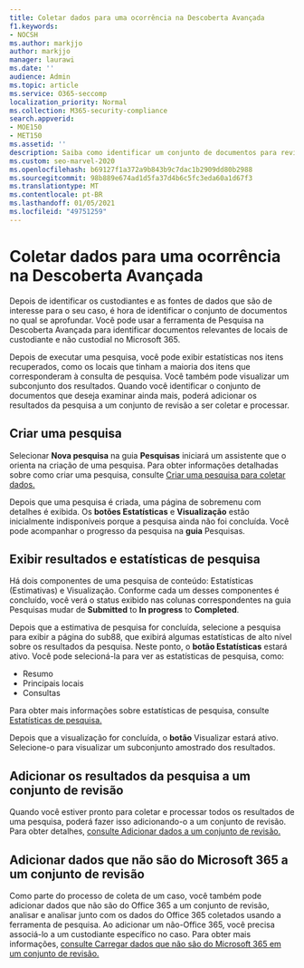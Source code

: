 ```yaml
---
title: Coletar dados para uma ocorrência na Descoberta Avançada
f1.keywords:
- NOCSH
ms.author: markjjo
author: markjjo
manager: laurawi
ms.date: ''
audience: Admin
ms.topic: article
ms.service: O365-seccomp
localization_priority: Normal
ms.collection: M365-security-compliance
search.appverid:
- MOE150
- MET150
ms.assetid: ''
description: Saiba como identificar um conjunto de documentos para revisão em uma investigação usando a ferramenta Pesquisa na Descoberta Avançada.
ms.custom: seo-marvel-2020
ms.openlocfilehash: b69127f1a372a9b843b9c7dac1b2909dd80b2988
ms.sourcegitcommit: 98b889e674ad1d5fa37d4b6c5fc3eda60a1d67f3
ms.translationtype: MT
ms.contentlocale: pt-BR
ms.lasthandoff: 01/05/2021
ms.locfileid: "49751259"
---
```

# <a name="collect-data-for-a-case-in-advanced-ediscovery"></a>Coletar dados para uma ocorrência na Descoberta Avançada

Depois de identificar os custodiantes e as fontes de dados que são de interesse para o seu caso, é hora de identificar o conjunto de documentos no qual se aprofundar. Você pode usar a ferramenta de Pesquisa na Descoberta Avançada para identificar documentos relevantes de locais de custodiante e não custodial no Microsoft 365.

Depois de executar uma pesquisa, você pode exibir estatísticas nos itens recuperados, como os locais que tinham a maioria dos itens que corresponderam à consulta de pesquisa. Você também pode visualizar um subconjunto dos resultados. Quando você identificar o conjunto de documentos que deseja examinar ainda mais, poderá adicionar os resultados da pesquisa a um conjunto de revisão a ser coletar e processar.

## <a name="create-a-search"></a>Criar uma pesquisa

Selecionar **Nova pesquisa** na guia **Pesquisas** iniciará um assistente que o orienta na criação de uma pesquisa. Para obter informações detalhadas sobre como criar uma pesquisa, consulte [Criar uma pesquisa para coletar dados.](create-search-to-collect-data.md)

Depois que uma pesquisa é criada, uma página de sobremenu com detalhes é exibida. Os **botões Estatísticas** e **Visualização** estão inicialmente indisponíveis porque a pesquisa ainda não foi concluída. Você pode acompanhar o progresso da pesquisa na **guia** Pesquisas.

## <a name="view-search-results-and-statistics"></a>Exibir resultados e estatísticas de pesquisa

Há dois componentes de uma pesquisa de conteúdo: Estatísticas (Estimativas) e Visualização. Conforme cada um desses componentes é concluído, você verá o  status exibido nas colunas correspondentes na guia Pesquisas mudar de **Submitted** to **In progress** to **Completed**.

Depois que a estimativa de pesquisa for concluída, selecione a pesquisa para exibir a página do sub88, que exibirá algumas estatísticas de alto nível sobre os resultados da pesquisa. Neste ponto, o **botão Estatísticas** estará ativo. Você pode selecioná-la para ver as estatísticas de pesquisa, como:

- Resumo
- Principais locais
- Consultas

Para obter mais informações sobre estatísticas de pesquisa, consulte [Estatísticas de pesquisa.](search-statistics-in-advanced-ediscovery.md)

Depois que a visualização for concluída, o **botão** Visualizar estará ativo. Selecione-o para visualizar um subconjunto amostrado dos resultados.

## <a name="add-search-results-to-a-review-set"></a>Adicionar os resultados da pesquisa a um conjunto de revisão

Quando você estiver pronto para coletar e processar todos os resultados de uma pesquisa, poderá fazer isso adicionando-o a um conjunto de revisão. Para obter detalhes, [consulte Adicionar dados a um conjunto de revisão.](add-data-to-review-set.md)

## <a name="add-non-microsoft-365-data-to-a-review-set"></a>Adicionar dados que não são do Microsoft 365 a um conjunto de revisão

Como parte do processo de coleta de um caso, você também pode adicionar dados que não são do Office 365 a um conjunto de revisão, analisar e analisar junto com os dados do Office 365 coletados usando a ferramenta de pesquisa. Ao adicionar um não-Office 365, você precisa associá-lo a um custodiante específico no caso. Para obter mais informações, [consulte Carregar dados que não são do Microsoft 365 em um conjunto de revisão.](load-non-Office-365-data-into-a-review-set.md)
